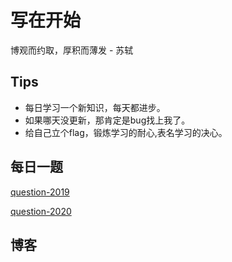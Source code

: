 # 写在开始
博观而约取，厚积而薄发 - 苏轼

## Tips
- 每日学习一个新知识，每天都进步。
- 如果哪天没更新，那肯定是bug找上我了。
- 给自己立个flag，锻炼学习的耐心,表名学习的决心。

## 每日一题
[question-2019](https://github.com/TimbokY/One-question-a-day/blob/master/One-question-a-day/question-2019.md)

[question-2020](https://github.com/TimbokY/One-question-a-day/blob/master/One-question-a-day/question-2020.md)

## 博客